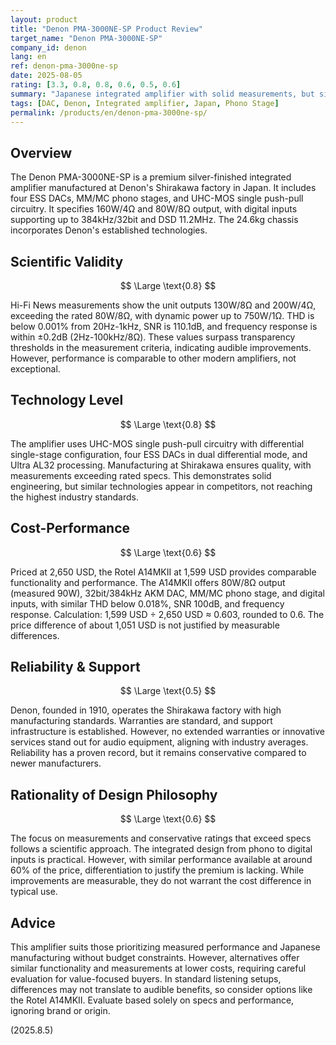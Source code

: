 ```yaml
---
layout: product
title: "Denon PMA-3000NE-SP Product Review"
target_name: "Denon PMA-3000NE-SP"
company_id: denon
lang: en
ref: denon-pma-3000ne-sp
date: 2025-08-05
rating: [3.3, 0.8, 0.8, 0.6, 0.5, 0.6]
summary: "Japanese integrated amplifier with solid measurements, but similar functionality and performance available at lower cost"
tags: [DAC, Denon, Integrated amplifier, Japan, Phono Stage]
permalink: /products/en/denon-pma-3000ne-sp/
---
```

## Overview

The Denon PMA-3000NE-SP is a premium silver-finished integrated amplifier manufactured at Denon's Shirakawa factory in Japan. It includes four ESS DACs, MM/MC phono stages, and UHC-MOS single push-pull circuitry. It specifies 160W/4Ω and 80W/8Ω output, with digital inputs supporting up to 384kHz/32bit and DSD 11.2MHz. The 24.6kg chassis incorporates Denon's established technologies.

## Scientific Validity

$$ \Large \text{0.8} $$

Hi-Fi News measurements show the unit outputs 130W/8Ω and 200W/4Ω, exceeding the rated 80W/8Ω, with dynamic power up to 750W/1Ω. THD is below 0.001% from 20Hz-1kHz, SNR is 110.1dB, and frequency response is within ±0.2dB (2Hz-100kHz/8Ω). These values surpass transparency thresholds in the measurement criteria, indicating audible improvements. However, performance is comparable to other modern amplifiers, not exceptional.

## Technology Level

$$ \Large \text{0.8} $$

The amplifier uses UHC-MOS single push-pull circuitry with differential single-stage configuration, four ESS DACs in dual differential mode, and Ultra AL32 processing. Manufacturing at Shirakawa ensures quality, with measurements exceeding rated specs. This demonstrates solid engineering, but similar technologies appear in competitors, not reaching the highest industry standards.

## Cost-Performance

$$ \Large \text{0.6} $$

Priced at 2,650 USD, the Rotel A14MKII at 1,599 USD provides comparable functionality and performance. The A14MKII offers 80W/8Ω output (measured 90W), 32bit/384kHz AKM DAC, MM/MC phono stage, and digital inputs, with similar THD below 0.018%, SNR 100dB, and frequency response. Calculation: 1,599 USD ÷ 2,650 USD ≈ 0.603, rounded to 0.6. The price difference of about 1,051 USD is not justified by measurable differences.

## Reliability & Support

$$ \Large \text{0.5} $$

Denon, founded in 1910, operates the Shirakawa factory with high manufacturing standards. Warranties are standard, and support infrastructure is established. However, no extended warranties or innovative services stand out for audio equipment, aligning with industry averages. Reliability has a proven record, but it remains conservative compared to newer manufacturers.

## Rationality of Design Philosophy

$$ \Large \text{0.6} $$

The focus on measurements and conservative ratings that exceed specs follows a scientific approach. The integrated design from phono to digital inputs is practical. However, with similar performance available at around 60% of the price, differentiation to justify the premium is lacking. While improvements are measurable, they do not warrant the cost difference in typical use.

## Advice

This amplifier suits those prioritizing measured performance and Japanese manufacturing without budget constraints. However, alternatives offer similar functionality and measurements at lower costs, requiring careful evaluation for value-focused buyers. In standard listening setups, differences may not translate to audible benefits, so consider options like the Rotel A14MKII. Evaluate based solely on specs and performance, ignoring brand or origin.

(2025.8.5)
